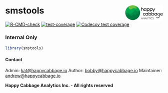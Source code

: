 # smstools <img src='man/figures/logo.png' align="right" height="52" />

<!-- badges: start -->
[![R-CMD-check](https://github.com/happycabbage/smstools/workflows/R-CMD-check/badge.svg)](https://github.com/happycabbage/smstools/actions)
[![test-coverage](https://github.com/happycabbage/smstools/workflows/test-coverage/badge.svg)](https://github.com/happycabbage/smstools/actions)
[![Codecov test coverage](https://codecov.io/gh/happycabbage/smstools/branch/master/graph/badge.svg)](https://codecov.io/gh/happycabbage/smstools?branch=master)
<!-- badges: end -->


### Internal Only

``` r
library(smstools)

```


#### Contact

Admin: kat@happycabbage.io
Author: bobby@happycabbage.io 
Maintainer: andrew@happycabbage.io

**Happy Cabbage Analytics Inc. - All rights reserved**
